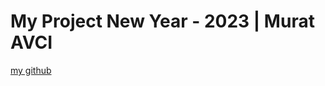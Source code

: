 <h1>My Project New Year - 2023 | Murat AVCI</h1>

<a href="https://github.com/muratavci05/new_year_2023">my github </a>
